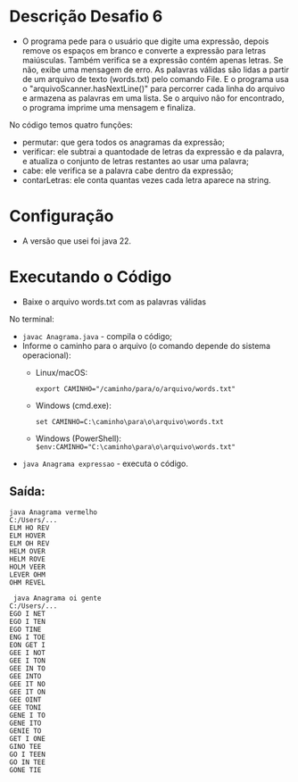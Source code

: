  # Descrição Desafio 6
 - O programa pede para o usuário que digite uma expressão, depois remove os espaços em branco e converte a expressão para letras maiúsculas. Também verifica se a expressão contém apenas letras. Se não, exibe uma mensagem de erro. As palavras válidas são lidas a partir de um arquivo de texto (words.txt) pelo comando File. E o programa usa o "arquivoScanner.hasNextLine()" para percorrer cada linha do arquivo e armazena as palavras em uma lista.  Se o arquivo não for encontrado, o programa imprime uma mensagem e finaliza.


  No código temos quatro funções:

  - permutar: que gera todos os anagramas da expressão;
  - verificar: ele subtrai a quantodade de letras da expressão e da palavra, e atualiza o conjunto de letras restantes ao usar uma palavra;
  - cabe: ele verifica se a palavra cabe dentro da expressão;
  - contarLetras: ele conta quantas vezes cada letra aparece na string.


# Configuração

  - A versão que usei foi java 22.

# Executando o Código

   - Baixe o arquivo words.txt com as palavras válidas


   No terminal:
  - `javac Anagrama.java` - compila o código;
  - Informe o caminho para o arquivo (o comando depende do sistema operacional):
    - Linux/macOS:

      `export CAMINHO="/caminho/para/o/arquivo/words.txt"`
    - Windows (cmd.exe):

      `set CAMINHO=C:\caminho\para\o\arquivo\words.txt`
    - Windows (PowerShell):
    `$env:CAMINHO="C:\caminho\para\o\arquivo\words.txt"`
  - `java Anagrama expressao` - executa o código.

  ## Saída:
  ```
java Anagrama vermelho
C:/Users/...
ELM HO REV
ELM HOVER
ELM OH REV
HELM OVER
HELM ROVE
HOLM VEER
LEVER OHM
OHM REVEL
```
```
 java Anagrama oi gente
C:/Users/...
EGO I NET
EGO I TEN
EGO TINE
ENG I TOE
EON GET I
GEE I NOT
GEE I TON
GEE IN TO
GEE INTO
GEE IT NO
GEE IT ON
GEE OINT
GEE TONI
GENE I TO
GENE ITO
GENIE TO
GET I ONE
GINO TEE
GO I TEEN
GO IN TEE
GONE TIE
```
